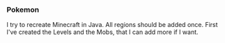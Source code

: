 ###  Pokemon  ###

I try to recreate Minecraft in Java. All regions should be added once.
First I've created the Levels and the Mobs, that I can add more if I want. 
